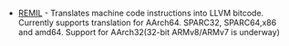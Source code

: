 * [REMIL](https://github.com/lifting-bits/remill) - Translates machine code instructions into LLVM bitcode. Currently supports translation for AArch64. SPARC32, SPARC64,x86 and amd64. Support for AArch32(32-bit ARMv8/ARMv7 is underway)
